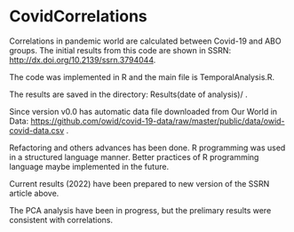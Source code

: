 # CovidCorrelations
Correlations in pandemic world are calculated between Covid-19 and ABO groups. The initial results from this code are shown in SSRN: http://dx.doi.org/10.2139/ssrn.3794044.

The code was implemented in R and the main  file is TemporalAnalysis.R.

The results are saved in the directory: Results(date of analysis)/ .  

Since version v0.0 has automatic data file downloaded from  Our World in Data: https://github.com/owid/covid-19-data/raw/master/public/data/owid-covid-data.csv .

Refactoring and others advances has been done. R programming was used in a structured language manner. Better practices of R programming language maybe implemented in the future.

Current results (2022) have been prepared to new version of the SSRN article above.

The PCA analysis have been in progress, but the prelimary results were consistent with correlations.
